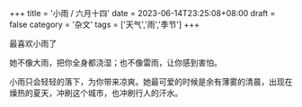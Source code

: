 +++
title = '小雨 / 六月十四'
date = 2023-06-14T23:25:08+08:00
draft = false
category = '杂文'
tags = ['天气','雨','季节']
+++

最喜欢小雨了

​她不像大雨，把你全身都浇湿；也不像雷雨，让你感到害怕。

小雨只会轻轻的落下，为你带来凉爽。她最可爱的时候是余有薄雾的清晨，出现在燥热的夏天，冲刷这个城市，也冲刷行人的汗水。